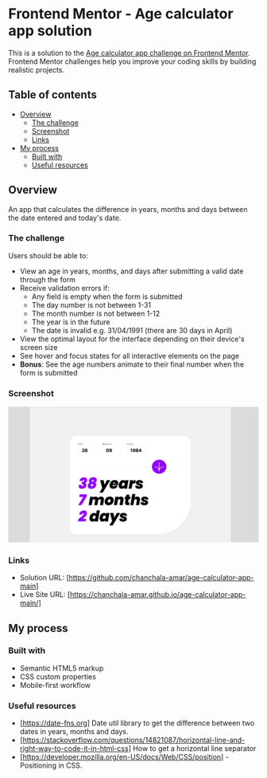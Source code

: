 # Frontend Mentor - Age calculator app solution

This is a solution to the [Age calculator app challenge on Frontend Mentor](https://www.frontendmentor.io/challenges/age-calculator-app-dF9DFFpj-Q). Frontend Mentor challenges help you improve your coding skills by building realistic projects.

## Table of contents

- [Overview](#overview)
  - [The challenge](#the-challenge)
  - [Screenshot](#screenshot)
  - [Links](#links)
- [My process](#my-process)
  - [Built with](#built-with)
  - [Useful resources](#useful-resources)

## Overview

An app that calculates the difference in years, months and days between the date entered and today's date.

### The challenge

Users should be able to:

- View an age in years, months, and days after submitting a valid date through the form
- Receive validation errors if:
  - Any field is empty when the form is submitted
  - The day number is not between 1-31
  - The month number is not between 1-12
  - The year is in the future
  - The date is invalid e.g. 31/04/1991 (there are 30 days in April)
- View the optimal layout for the interface depending on their device's screen size
- See hover and focus states for all interactive elements on the page
- **Bonus**: See the age numbers animate to their final number when the form is submitted

### Screenshot

![](./assets/images/Screenshot.png)

### Links

- Solution URL: [https://github.com/chanchala-amar/age-calculator-app-main]
- Live Site URL: [https://chanchala-amar.github.io/age-calculator-app-main/]

## My process

### Built with

- Semantic HTML5 markup
- CSS custom properties
- Mobile-first workflow

### Useful resources

- [https://date-fns.org] Date util library to get the difference between two dates in years, months and days.
- [https://stackoverflow.com/questions/14821087/horizontal-line-and-right-way-to-code-it-in-html-css] How to get a horizontal line separator
- [https://developer.mozilla.org/en-US/docs/Web/CSS/position] - Positioning in CSS.
